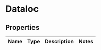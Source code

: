 
# DataIoc

## Properties
Name | Type | Description | Notes
------------ | ------------- | ------------- | -------------



